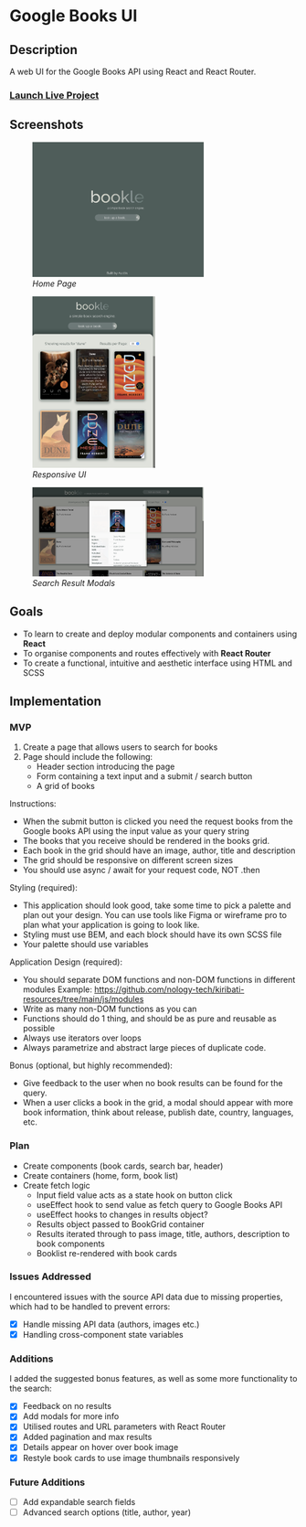 # Google Books UI

## Description

A web UI for the Google Books API using React and React Router.

### [Launch Live Project](https://austnly.github.io/books-app/)

## Screenshots

<figure>
<img src="./src/assets/img/homepage.png" width="300px" alt="Home Page" />
<figcaption><i>Home Page</i></figcaption>
</figure>

<figure>
<img src="./src/assets/img/small.png" height="300px" alt="Small Screen UI" />
<figcaption><i>Responsive UI</i></figcaption>
</figure>

<figure>
<img src="./src/assets/img/modal.png" width="300px" alt="Search Result Modals" />
<figcaption><i>Search Result Modals</i></figcaption>
</figure>

## Goals

-   To learn to create and deploy modular components and containers using **React**
-   To organise components and routes effectively with **React Router**
-   To create a functional, intuitive and aesthetic interface using HTML and SCSS

## Implementation

### MVP

1. Create a page that allows users to search for books
1. Page should include the following:
    - Header section introducing the page
    - Form containing a text input and a submit / search button
    - A grid of books

Instructions:

-   When the submit button is clicked you need the request books from the Google books API using the input value as your query string
-   The books that you receive should be rendered in the books grid.
-   Each book in the grid should have an image, author, title and description
-   The grid should be responsive on different screen sizes
-   You should use async / await for your request code, NOT .then

Styling (required):

-   This application should look good, take some time to pick a palette and plan out your design. You can use tools like Figma or wireframe pro to plan what your application is going to look like.
-   Styling must use BEM, and each block should have its own SCSS file
-   Your palette should use variables

Application Design (required):

-   You should separate DOM functions and non-DOM functions in different modules Example: https://github.com/nology-tech/kiribati-resources/tree/main/js/modules
-   Write as many non-DOM functions as you can
-   Functions should do 1 thing, and should be as pure and reusable as possible
-   Always use iterators over loops
-   Always parametrize and abstract large pieces of duplicate code.

Bonus (optional, but highly recommended):

-   Give feedback to the user when no book results can be found for the query.
-   When a user clicks a book in the grid, a modal should appear with more book information, think about release, publish date, country, languages, etc.

### Plan

-   Create components (book cards, search bar, header)
-   Create containers (home, form, book list)
-   Create fetch logic
    -   Input field value acts as a state hook on button click
    -   useEffect hook to send value as fetch query to Google Books API
    -   useEffect hooks to changes in results object?
    -   Results object passed to BookGrid container
    -   Results iterated through to pass image, title, authors, description to book components
    -   Booklist re-rendered with book cards

### Issues Addressed

I encountered issues with the source API data due to missing properties, which had to be handled to prevent errors:

-   [x] Handle missing API data (authors, images etc.)
-   [x] Handling cross-component state variables

### Additions

I added the suggested bonus features, as well as some more functionality to the search:

-   [x] Feedback on no results
-   [x] Add modals for more info
-   [x] Utilised routes and URL parameters with React Router
-   [x] Added pagination and max results
-   [x] Details appear on hover over book image
-   [x] Restyle book cards to use image thumbnails responsively

### Future Additions

-   [ ] Add expandable search fields
-   [ ] Advanced search options (title, author, year)
